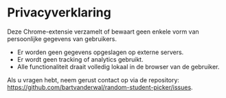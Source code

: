 # Privacyverklaring

Deze Chrome-extensie verzamelt of bewaart geen enkele vorm van persoonlijke gegevens van gebruikers.

- Er worden geen gegevens opgeslagen op externe servers.
- Er wordt geen tracking of analytics gebruikt.
- Alle functionaliteit draait volledig lokaal in de browser van de gebruiker.

Als u vragen hebt, neem gerust contact op via de repository: https://github.com/bartvanderwal/random-student-picker/issues.
